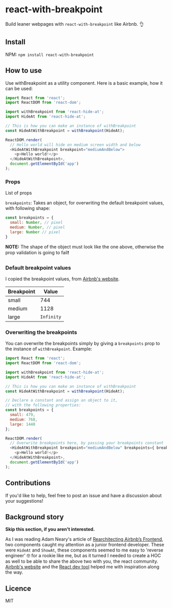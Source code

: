 # react-with-breakpoint

Build leaner webpages with `react-with-breakpoint` like Airbnb. 👌

## Install

NPM:
`npm install react-with-breakpoint`

## How to use

Use withBreakpoint as a utility component. Here is a basic example, how it can be used:

```js
import React from 'react';
import ReactDOM from 'react-dom';

import withBreakpoint from 'react-hide-at';
import HideAt from 'react-hide-at';

// This is how you can make an instance of withBreakpoint
const HideAtWithBreakpoint = withBreakpoint(HideAt);

ReactDOM.render(
  // Hello world will hide on medium screen width and below
  <HideAtWithBreakpoint breakpoint="mediumAndBelow">
    <p>Hello world!</p>
  </HideAtWithBreakpoint>,
  document.getElementById('app')
);

```

### Props
List of props

`breakpoints`: Takes an object, for overwriting the default breakpoint values, with following shape:

```js
const breakpoints = {
  small: Number, // pixel
  medium: Number, // pixel
  large: Number // pixel
}
```

**NOTE:** The shape of the object must look like the one above, otherwise the prop validation is going to fail❗️

### Default breakpoint values
I copied the breakpoint values, from [Airbnb's website](https://airbnb.com).

Breakpoint | Value
--- | ---
small | 744
medium | 1128
large | `Infinity`

### Overwriting the breakpoints

You can overwrite the breakpoints simply by giving a `breakpoints` prop to the instance of `withBreakpoint`.
Example:

```js
import React from 'react';
import ReactDOM from 'react-dom';

import withBreakpoint from 'react-hide-at';
import HideAt from 'react-hide-at';

// This is how you can make an instance of withBreakpoint
const HideAtWithBreakpoint = withBreakpoint(HideAt);

// Declare a constant and assign an object to it,
// with the following properties:
const breakpoints = {
  small: 479,
  medium: 768,
  large: 1440
};

ReactDOM.render(
  // Overwrite breakpoints here, by passing your breakpoints constant
  <HideAtWithBreakpoint breakpoint="mediumAndBelow" breakpoints={ breakpoints }>
    <p>Hello world!</p>
  </HideAtWithBreakpoint>,
  document.getElementById('app')
);
```

<!-- ## Other resources

`react-with-breakpoint` is a dependency of `HideAt` and `ShowAt`, a higher order component.

`HideAt`

`ShowAt` -->

## Contributions

If you'd like to help, feel free to post an issue and have a discussion about your suggestions!

## Background story

**Skip this section, if you aren't interested.**

As I was reading Adam Neary's article of [Rearchitecting Airbnb’s Frontend](https://medium.com/airbnb-engineering/rearchitecting-airbnbs-frontend-5e213efc24d2), two components caught my attention as a junior frontend developer. These were `HideAt` and `ShowAt`, these components seemed to me easy to 'reverse engineer' 🤓 for a rookie like me, but as it turned I needed to create a HOC as well to be able to share the above two with you, the react community. [Airbnb's website](https://aribnb.com) and the [React dev tool](https://chrome.google.com/webstore/detail/react-developer-tools/fmkadmapgofadopljbjfkapdkoienihi) helped me with inspiration along the way.

## Licence
MIT
